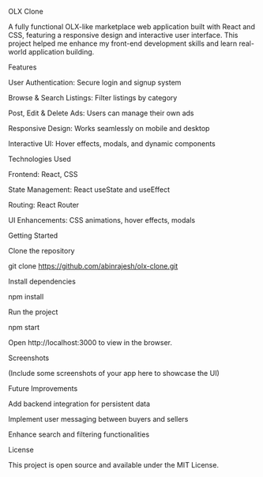 OLX Clone

A fully functional OLX-like marketplace web application built with React and CSS, featuring a responsive design and interactive user interface. This project helped me enhance my front-end development skills and learn real-world application building.

Features

User Authentication: Secure login and signup system

Browse & Search Listings: Filter listings by category

Post, Edit & Delete Ads: Users can manage their own ads

Responsive Design: Works seamlessly on mobile and desktop

Interactive UI: Hover effects, modals, and dynamic components

Technologies Used

Frontend: React, CSS

State Management: React useState and useEffect

Routing: React Router

UI Enhancements: CSS animations, hover effects, modals

Getting Started

Clone the repository

git clone https://github.com/abinrajesh/olx-clone.git


Install dependencies

npm install


Run the project

npm start


Open http://localhost:3000
 to view in the browser.

Screenshots

(Include some screenshots of your app here to showcase the UI)

Future Improvements

Add backend integration for persistent data

Implement user messaging between buyers and sellers

Enhance search and filtering functionalities

License

This project is open source and available under the MIT License.